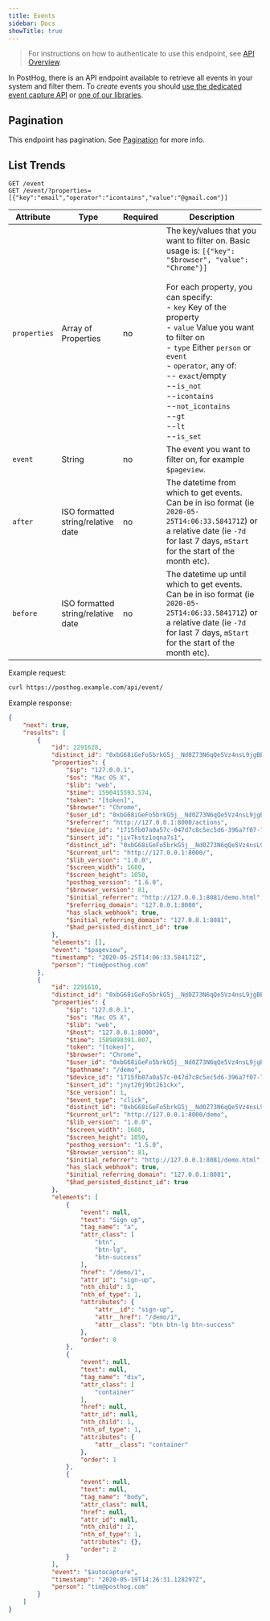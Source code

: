 ```yaml
---
title: Events
sidebar: Docs
showTitle: true
---
```


> For instructions on how to authenticate to use this endpoint, see [API Overview](/docs/api/overview).

In PostHog, there is an API endpoint available to retrieve all events in your system and filter them. To _create_ events you should [use the dedicated event capture API](/docs/api/post-only-endpoints) or [one of our libraries](/docs/integrations).

## Pagination

This endpoint has pagination. See [Pagination](/docs/api/overview#pagination) for more info.

## List Trends

```shell
GET /event
GET /event/?properties=[{"key":"email","operator":"icontains","value":"@gmail.com"}]
```


| Attribute | Type | Required | Description |
| --- | --- | --- | --------------------------------------------------------------------------------------------------------------------------------------------------- |
| `properties` | Array of Properties | no | The key/values that you want to filter on. Basic usage is: `[{"key": "$browser", "value": "Chrome"}]`<br><br>For each property, you can specify:<br>- `key` Key of the property<br>- `value` Value you want to filter on<br>- `type` Either `person` or `event`<br>- `operator`, any of: <br>-- `exact`/empty<br>--`is_not`<br>--`icontains`<br>--`not_icontains`<br>--`gt`<br>--`lt`<br>--`is_set` |
| `event` | String | no | The event you want to filter on, for example `$pageview`. |
| `after` | ISO formatted string/relative date | no | The datetime from which to get events. Can be in iso format (ie `2020-05-25T14:06:33.584171Z`) or a relative date (ie `-7d` for last 7 days, `mStart` for the start of the month etc).
| `before` | ISO formatted string/relative date | no | The datetime up until which to get events. Can be in iso format (ie `2020-05-25T14:06:33.584171Z`) or a relative date (ie `-7d` for last 7 days, `mStart` for the start of the month etc).

Example request:

```bash
curl https://posthog.example.com/api/event/
```

Example response:

```json
{
    "next": true,
    "results": [
        {
            "id": 2291628,
            "distinct_id": "0xbG68iGeFo5brkG5j__Nd0Z73N6qQe5Vz4nsL9jgBE",
            "properties": {
                "$ip": "127.0.0.1",
                "$os": "Mac OS X",
                "$lib": "web",
                "$time": 1590415593.574,
                "token": "[token]",
                "$browser": "Chrome",
                "$user_id": "0xbG68iGeFo5brkG5j__Nd0Z73N6qQe5Vz4nsL9jgBE",
                "$referrer": "http://127.0.0.1:8000/actions",
                "$device_id": "1715fb07a0a57c-047d7c8c5ec5d6-396a7f07-7e9000-1715fb07a0b541",
                "$insert_id": "jiv7kstz1oqna7s1",
                "distinct_id": "0xbG68iGeFo5brkG5j__Nd0Z73N6qQe5Vz4nsL9jgBE",
                "$current_url": "http://127.0.0.1:8000/",
                "$lib_version": "1.0.0",
                "$screen_width": 1680,
                "$screen_height": 1050,
                "posthog_version": "1.6.0",
                "$browser_version": 81,
                "$initial_referrer": "http://127.0.0.1:8081/demo.html",
                "$referring_domain": "127.0.0.1:8000",
                "has_slack_webhook": true,
                "$initial_referring_domain": "127.0.0.1:8081",
                "$had_persisted_distinct_id": true
            },
            "elements": [],
            "event": "$pageview",
            "timestamp": "2020-05-25T14:06:33.584171Z",
            "person": "tim@posthog.com"
        },
        {
            "id": 2291610,
            "distinct_id": "0xbG68iGeFo5brkG5j__Nd0Z73N6qQe5Vz4nsL9jgBE",
            "properties": {
                "$ip": "127.0.0.1",
                "$os": "Mac OS X",
                "$lib": "web",
                "$host": "127.0.0.1:8000",
                "$time": 1589898391.007,
                "token": "[token]",
                "$browser": "Chrome",
                "$user_id": "0xbG68iGeFo5brkG5j__Nd0Z73N6qQe5Vz4nsL9jgBE",
                "$pathname": "/demo",
                "$device_id": "1715fb07a0a57c-047d7c8c5ec5d6-396a7f07-7e9000-1715fb07a0b541",
                "$insert_id": "jnyt20j9bt261ckx",
                "$ce_version": 1,
                "$event_type": "click",
                "distinct_id": "0xbG68iGeFo5brkG5j__Nd0Z73N6qQe5Vz4nsL9jgBE",
                "$current_url": "http://127.0.0.1:8000/demo",
                "$lib_version": "1.0.0",
                "$screen_width": 1680,
                "$screen_height": 1050,
                "posthog_version": "1.5.0",
                "$browser_version": 81,
                "$initial_referrer": "http://127.0.0.1:8081/demo.html",
                "has_slack_webhook": true,
                "$initial_referring_domain": "127.0.0.1:8081",
                "$had_persisted_distinct_id": true
            },
            "elements": [
                {
                    "event": null,
                    "text": "Sign up",
                    "tag_name": "a",
                    "attr_class": [
                        "btn",
                        "btn-lg",
                        "btn-success"
                    ],
                    "href": "/demo/1",
                    "attr_id": "sign-up",
                    "nth_child": 5,
                    "nth_of_type": 1,
                    "attributes": {
                        "attr__id": "sign-up",
                        "attr__href": "/demo/1",
                        "attr__class": "btn btn-lg btn-success"
                    },
                    "order": 0
                },
                {
                    "event": null,
                    "text": null,
                    "tag_name": "div",
                    "attr_class": [
                        "container"
                    ],
                    "href": null,
                    "attr_id": null,
                    "nth_child": 1,
                    "nth_of_type": 1,
                    "attributes": {
                        "attr__class": "container"
                    },
                    "order": 1
                },
                {
                    "event": null,
                    "text": null,
                    "tag_name": "body",
                    "attr_class": null,
                    "href": null,
                    "attr_id": null,
                    "nth_child": 2,
                    "nth_of_type": 1,
                    "attributes": {},
                    "order": 2
                }
            ],
            "event": "$autocapture",
            "timestamp": "2020-05-19T14:26:31.128297Z",
            "person": "tim@posthog.com"
        }
    ]
}
```

